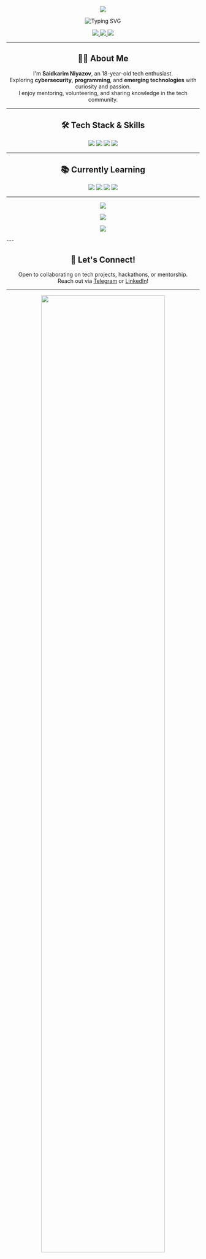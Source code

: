 <!-- ===== HEADER BANNER ===== -->
<p align="center">
  <img src="https://capsule-render.vercel.app/api?type=waving&color=0:00ff99,50:0066ff,100:ff3366&height=220&section=header&text=SAIDKARIM%20NIYAZOV&fontSize=45&fontColor=ffffff&animation=fade&fontAlignY=40"/>
</p>

<!-- ===== TYPING NAME EFFECT ===== -->
<p align="center">
  <img src="https://readme-typing-svg.demolab.com?font=Orbitron&size=35&duration=3000&pause=1000&color=00F0FF&center=true&vCenter=true&width=800&lines=SAIDKARIM+NIYAZOV;Tech+Enthusiast;Cybersecurity+Learner;Fast+Learner;Mentor;Volunteering+for+Tech" alt="Typing SVG" />
</p>

<!-- ===== SOCIAL LINKS ===== -->
<p align="center">
  <a href="https://t.me/Saidkarimniyazov">
    <img src="https://img.shields.io/badge/Telegram-2CA5E0?style=for-the-badge&logo=telegram&logoColor=white&labelColor=black&color=00FF99" />
  </a>
  <a href="https://www.linkedin.com/in/saidkarim-niyazov-23202a378">
    <img src="https://img.shields.io/badge/LinkedIn-0077B5?style=for-the-badge&logo=linkedin&logoColor=white&labelColor=black&color=0066FF" />
  </a>
  <a href="https://github.com/SaidkarimNiyazov">
    <img src="https://img.shields.io/badge/GitHub-181717?style=for-the-badge&logo=github&logoColor=white&labelColor=black&color=FF3366" />
  </a>
</p>

---

<!-- ===== ABOUT ME ===== -->
<h2 align="center">👨‍💻 About Me</h2>
<p align="center">
  I'm <b>Saidkarim Niyazov</b>, an 18-year-old tech enthusiast.<br>
  Exploring <b>cybersecurity</b>, <b>programming</b>, and <b>emerging technologies</b> with curiosity and passion.<br>
  I enjoy mentoring, volunteering, and sharing knowledge in the tech community.<br>
</p>

---

<!-- ===== TECH STACK & SKILLS ===== -->
<h2 align="center">🛠 Tech Stack & Skills</h2>
<p align="center">
  <img src="https://img.shields.io/badge/C-Learning-00599C?style-for-the-badge&logo=c&logoColor=white" />
  <img src="https://img.shields.io/badge/Linux-Intermediate-FCC624?style-for-the-badge&logo=linux&logoColor=black" />
  <img src="https://img.shields.io/badge/Networking-Basic-4682B4?style-for-the-badge" />
  <img src="https://img.shields.io/badge/Wireshark-Basic-1679A7?style-for-the-badge&logo=wireshark&logoColor=white" />
</p>

---

<!-- ===== CURRENTLY LEARNING ===== -->
<h2 align="center">📚 Currently Learning</h2>
<p align="center">
  <img src="https://img.shields.io/badge/C-Intermediate-00599C?style-for-the-badge&logo=c&logoColor=white" />
  <img src="https://img.shields.io/badge/Python-Beginner-3776AB?style-for-the-badge&logo=python&logoColor=white" />
  <img src="https://img.shields.io/badge/Cybersecurity-Basic-FF3366?style-for-the-badge" />
  <img src="https://img.shields.io/badge/Networking-Advanced-4682B4?style-for-the-badge" />
</p>

---
<!-- ===== ACTIVITY GRAPH (Alternative Style) ===== -->
<p align="center">
  <img src="https://github-profile-summary-cards.vercel.app/api/cards/profile-details?username=SaidkarimNiyazov&theme=dracula" />
</p>

<p align="center">
  <img src="https://github-profile-summary-cards.vercel.app/api/cards/stats?username=SaidkarimNiyazov&theme=dracula" />
</p>

<p align="center">
  <img src="https://github-profile-summary-cards.vercel.app/api/cards/productive-time?username=SaidkarimNiyazov&theme=dracula" />
</p>
---

<!-- ===== CALL TO ACTION ===== -->
<h2 align="center">🤝 Let's Connect!</h2>
<p align="center">
  Open to collaborating on tech projects, hackathons, or mentorship.<br>
  Reach out via <a href="https://t.me/Saidkarimniyazov">Telegram</a> or <a href="https://www.linkedin.com/in/saidkarim-niyazov-23202a378">LinkedIn</a>!
</p>

---

<!-- ===== FOOTER ===== -->
<p align="center">
  <img src="https://i.ibb.co/1Jg6VwD/thanks-for-visiting-neon.gif" width="80%" />
</p>
